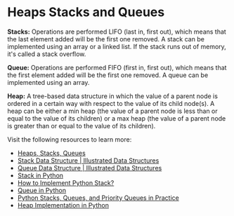 # Heaps Stacks and Queues

**Stacks:** Operations are performed LIFO (last in, first out), which means that the last element added will be the first one removed. A stack can be implemented using an array or a linked list. If the stack runs out of memory, it's called a stack overflow.

**Queue:** Operations are performed FIFO (first in, first out), which means that the first element added will be the first one removed. A queue can be implemented using an array.

**Heap:** A tree-based data structure in which the value of a parent node is ordered in a certain way with respect to the value of its child node(s). A heap can be either a min heap (the value of a parent node is less than or equal to the value of its children) or a max heap (the value of a parent node is greater than or equal to the value of its children).

Visit the following resources to learn more:

- [Heaps, Stacks, Queues](https://stephanosterburg.gitbook.io/scrapbook/coding/coding-interview/data-structures/heaps-stacks-queues)
- [Stack Data Structure | Illustrated Data Structures](https://www.youtube.com/watch?v=I5lq6sCuABE)
- [Queue Data Structure | Illustrated Data Structures](https://www.youtube.com/watch?v=mDCi1lXd9hc)
- [Stack in Python](https://www.geeksforgeeks.org/stack-in-python/)
- [How to Implement Python Stack?](https://realpython.com/how-to-implement-python-stack/)
- [Queue in Python](https://www.geeksforgeeks.org/queue-in-python/)
- [Python Stacks, Queues, and Priority Queues in Practice](https://realpython.com/queue-in-python/)
- [Heap Implementation in Python](https://www.educative.io/answers/heap-implementation-in-python)
